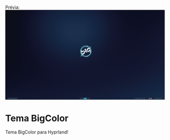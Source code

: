 Prévia:
![alt tag](https://github.com/KazzBsss/Hyprland-for-BL-Edition/blob/main/swappy-20230719_212610.png)

# Tema BigColor 
Tema BigColor para Hyprland!
